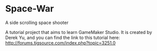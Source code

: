 Space-War
=========

A side scrolling space shooter

A tutorial project that aims to learn GameMaker Studio. It is created by Derek Yu, and you can find the link to
this tutorial here: http://forums.tigsource.com/index.php?topic=3251.0
